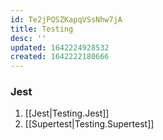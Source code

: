 ```yaml
---
id: Te2jPQSZKapqVSsNhw7jA
title: Testing
desc: ''
updated: 1642224928532
created: 1642222180666
---
```


### Jest

1. [[Jest|Testing.Jest]]
2. [[Supertest|Testing.Supertest]]
